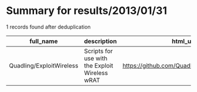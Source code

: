 
# Summary for results/2013/01/31
    
1 records found after deduplication

| full_name | description | html_url | matched_list | matched_count | pushed_at | size | stargazers_count | language | forks_count | vul_ids |
|--------------------------|------------------------------------------------|---------------------------------------------|----------------|-----------------|---------------------------|--------|--------------------|------------|---------------|-----------|
| Quadling/ExploitWireless | Scripts for use with the Exploit Wireless wRAT | https://github.com/Quadling/ExploitWireless | ['exploit'] | 1 | 2013-01-31 01:20:21+00:00 | 104 | 0 | nan | 0 | [] |
